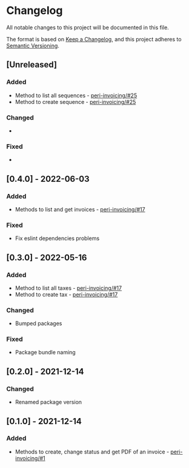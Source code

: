 # Changelog

All notable changes to this project will be documented in this file.

The format is based on [Keep a Changelog](https://keepachangelog.com/en/1.0.0/),
and this project adheres to [Semantic Versioning](https://semver.org/spec/v2.0.0.html).

## [Unreleased]

### Added

* Method to list all sequences - [peri-invoicing/#25](https://github.com/ripe-tech/peri-invoicing/issues/25)
* Method to create sequence - [peri-invoicing/#25](https://github.com/ripe-tech/peri-invoicing/issues/25)

### Changed

*

### Fixed

*

## [0.4.0] - 2022-06-03

### Added

* Methods to list and get invoices - [peri-invoicing/#17](https://github.com/ripe-tech/peri-invoicing/issues/17)

### Fixed

* Fix eslint dependencies problems

## [0.3.0] - 2022-05-16

### Added

* Method to list all taxes - [peri-invoicing/#17](https://github.com/ripe-tech/peri-invoicing/issues/17)
* Method to create tax - [peri-invoicing/#17](https://github.com/ripe-tech/peri-invoicing/issues/17)

### Changed

* Bumped packages

### Fixed

* Package bundle naming

## [0.2.0] - 2021-12-14

### Changed

* Renamed package version

## [0.1.0] - 2021-12-14

### Added

* Methods to create, change status and get PDF of an invoice - [peri-invoicing/#1](https://github.com/ripe-tech/peri-invoicing/issues/1)
